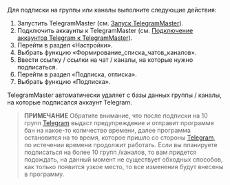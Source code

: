 Для подписки на группы или каналы выполните следующие действия:

1. Запустить TelegramMaster (см. [Запуск TelegramMaster](https://github.com/pyadrus/TelegramMaster/blob/be6a5227cc285e000763645563b2d21c600939f6/docs/%D0%9D%D0%B0%D1%81%D1%82%D1%80%D0%BE%D0%B9%D0%BA%D0%B8_%D0%B8_%D0%BA%D0%BE%D0%BD%D1%84%D0%B8%D0%B3%D1%83%D1%80%D0%B0%D1%86%D0%B8%D1%8F/%D0%97%D0%B0%D0%BF%D1%83%D1%81%D0%BA_TelegramMaster.md)).
2. Подключить аккаунты к TelegramMaster (см. [Подключение аккаунтов Telegram к TelegramMaster](https://github.com/pyadrus/telegram_bot_smm/blob/01e9bda9119a011329e9099f7fc5004c455a0ae6/docs/%D0%9F%D0%BE%D0%B4%D0%BA%D0%BB%D1%8E%D1%87%D0%B5%D0%BD%D0%B8%D0%B5_%D0%B0%D0%BA%D0%BA%D0%B0%D1%83%D0%BD%D1%82%D0%BE%D0%B2/%D0%9F%D0%BE%D0%B4%D0%BA%D0%BB%D1%8E%D1%87%D0%B5%D0%BD%D0%B8%D0%B5_%D0%B0%D0%BA%D0%BA%D0%B0%D1%83%D0%BD%D1%82%D0%BE%D0%B2.md)).
3. Перейти в раздел «Настройки».
4. Выбрать функцию «Формирование_списка_чатов_каналов».
5. Ввести ссылку / ссылки на чат / каналы, на которые нужно подписаться.
6. Перейти в раздел «Подписка, отписка».
7. Выбрать функцию «Подписка».

TelegramMaster автоматически удаляет с базы данных группы / каналы, на которые подписался аккаунт Telegram.

> **ПРИМЕЧАНИЕ**
> Обратите внимание, что после подписки на 10 групп [Telegram](https://telegram.org/) выдаст предупреждение и отправит программе бан на какое-то количество времени, далее программа остановится на то время, которое пришло со стороны [Telegram](https://telegram.org/), по истечении времени продолжит работать. Если вы планируете подписаться на более 10 групп /каналов, то вам придется подождать, на данный момент не существует обходных способов, как только появится узкое место, то все изменения будут внесены в программу.